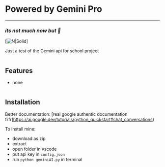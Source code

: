 # Powered by Gemini Pro
-------------------------------------------------------
### _its not much now but 🤷_

[![N|Solid](https://https://deepmind.google/technologies/gemini/#introduction)]

Just a test of the Gemini api for school project

```sh

```
## Features

- none
```sh

```
## Installation

Better documentation: [real google authentic documentation frfr]https://ai.google.dev/tutorials/python_quickstart#chat_conversations)

To install mine:
- download as zip
- extract
- open folder in vscode
- put api key in `config.json`
- run `python geminiAI.py` in terminal
```sh

```

